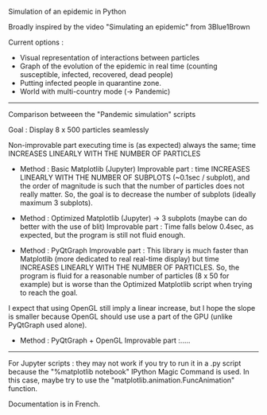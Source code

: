 Simulation of an epidemic in Python

Broadly inspired by the video "Simulating an epidemic" from 3Blue1Brown

Current options :
  - Visual representation of interactions between particles
  - Graph of the evolution of the epidemic in real time (counting susceptible, infected, recovered, dead people)
  - Putting infected people in quarantine zone.
  - World with multi-country mode (-> Pandemic)

-----

Comparison betweeen the "Pandemic simulation" scripts

Goal : Display 8 x 500 particles seamlessly

Non-improvable part executing time is (as expected) always the same; time INCREASES LINEARLY WITH THE NUMBER OF PARTICLES

  - Method : Basic Matplotlib (Jupyter)
Improvable part : time INCREASES LINEARLY WITH THE NUMBER OF SUBPLOTS (~0.1sec / subplot), and the order of magnitude is
such that the number of particles does not really matter. So, the goal is to decrease the number of subplots 
(ideally maximum 3 subplots).

  - Method : Optimized Matplotlib (Jupyter) -> 3 subplots (maybe can do better with the use of blit)
Improvable part : Time falls below 0.4sec, as expected, but the program is still not fluid enough.

  - Method : PyQtGraph
Improvable part : This library is much faster than Matplotlib (more dedicated to real real-time display) but time
INCREASES LINEARLY WITH THE NUMBER OF PARTICLES. So, the program is fluid for a reasonable number of particles
(8 x 50 for example) but is worse than the Optimized Matplotlib script when trying to reach the goal.

I expect that using OpenGL still imply a linear increase, but I hope the slope is smaller because OpenGL should use
use a part of the GPU (unlike PyQtGraph used alone).

  - Method : PyQtGraph + OpenGL 
Improvable part :.....

-----

For Jupyter scripts : they may not work if you try to run it in a .py script because the "%matplotlib notebook" IPython Magic Command 
is used. In this case, maybe try to use the "matplotlib.animation.FuncAnimation" function.

Documentation is in French.
